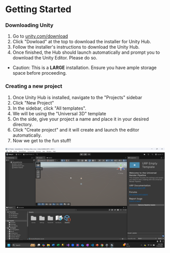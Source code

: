 # Getting Started

### Downloading Unity

1. Go to [unity.com/download](https://unity.com/download)
2. Click "Dowload" at the top to download the installer for Unity Hub.
3. Follow the installer's instructions to download the Unity Hub.
4. Once finished, the Hub should launch automatically and prompt you to download the Unity Editor. Please do so.
- Caution: This is a **LARGE** installation. Ensure you have ample storage space before proceeding.

### Creating a new project
1. Once Unity Hub is installed, navigate to the "Projects" sidebar
2. Click "New Project"
3. In the sidebar, click "All templates".
4. We will be using the "Universal 3D" template
5. On the side, give your project a name and place it in your desired directory. 
6. Click "Create project" and it will create and launch the editor automatically. 
7. Now we get to the fun stuff!

<img style="display: block; margin-left: auto; margin-right: auto;" src="workshop-book/src/unity/editor_hmpage.png" alt="Unity Editor Home Page">
